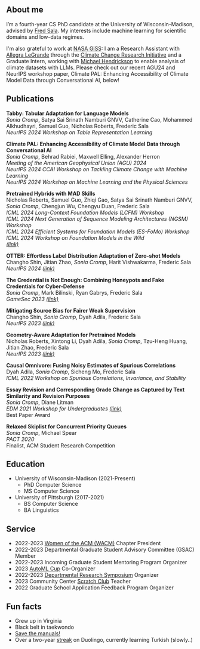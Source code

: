 ## About me

I’m a fourth-year CS PhD candidate at the University of Wisconsin-Madison, advised by [Fred Sala](https://pages.cs.wisc.edu/~fredsala/). My interests include machine learning for scientific domains and low-data regimes.

I'm also grateful to work at [NASA GISS](https://www.giss.nasa.gov): I am a Research Assistant with [Allegra LeGrande](https://science.gsfc.nasa.gov/sci/bio/allegra.n.legrande) through the [Climate Change Research Initiative](https://science.nasa.gov/earth-science/early-career-opportunities/climate-change-research-initiative/) and a Graduate Intern, working with [Michael Hendrickson](https://www.giss.nasa.gov/staff/mhendrickson.html) to enable analysis of climate datasets with LLMs. Please check out our recent AGU24 and NeurIPS workshop paper, Climate PAL: Enhancing Accessibility of Climate Model Data through Conversational AI, below!


## Publications

**Tabby: Tabular Adaptation for Language Models**<br>
*Sonia Cromp*, Satya Sai Srinath Namburi GNVV, Catherine Cao, Mohammed Alkhudhayri, Samuel Guo, Nicholas Roberts, Frederic Sala<br>
*NeurIPS 2024 Workshop on Table Representation Learning*

**Climate PAL: Enhancing Accessibility of Climate Model Data through Conversational AI**<br>
*Sonia Cromp*, Behrad Rabiei, Maxwell Elling, Alexander Herron<br>
*Meeting of the American Geophysical Union (AGU) 2024<br>
NeurIPS 2024 CCAI Workshop on Tackling Climate Change with Machine Learning<br>
NeurIPS 2024 Workshop on Machine Learning and the Physical Sciences*

**Pretrained Hybrids with MAD Skills**<br>
Nicholas Roberts, Samuel Guo, Zhiqi Gao, Satya Sai Srinath Namburi GNVV, *Sonia Cromp*, Chengjun Wu, Chengyu Duan, Frederic Sala<br>
*ICML 2024 Long-Context Foundation Models (LCFM) Workshop*<br>
*ICML 2024 Next Generation of Sequence Modeling Architectures (NGSM) Workshop*<br>
*ICML 2024 Efficient Systems for Foundation Models (ES-FoMo) Workshop*<br>
*ICML 2024 Workshop on Foundation Models in the Wild*<br>
*[(link)](https://arxiv.org/abs/2406.00894)*

**OTTER: Effortless Label Distribution Adaptation of Zero-shot Models**<br>
Changho Shin, Jitian Zhao, *Sonia Cromp*, Harit Vishwakarma, Frederic Sala<br>
*NeurIPS 2024 [(link)](https://arxiv.org/abs/2404.08461)*

**The Credential is Not Enough: Combining Honeypots and Fake Credentials for Cyber-Defense**<br>
*Sonia Cromp*, Mark Bilinski, Ryan Gabrys, Frederic Sala<br>
*GameSec 2023 [(link)](https://gamesec-conf.org/2023/3.pdf)*

**Mitigating Source Bias for Fairer Weak Supervision**<br>
Changho Shin, *Sonia Cromp*, Dyah Adila, Frederic Sala<br>
*NeurIPS 2023 [(link)](https://arxiv.org/abs/2303.17713)*

**Geometry-Aware Adaptation for Pretrained Models**<br>
Nicholas Roberts, Xintong Li, Dyah Adila, *Sonia Cromp*, Tzu-Heng Huang, Jitian Zhao, Frederic Sala<br>
*NeurIPS 2023 [(link)](https://arxiv.org/abs/2307.12226)*

**Causal Omnivore: Fusing Noisy Estimates of Spurious Correlations**<br>
Dyah Adila, *Sonia Cromp*, Sicheng Mo, Frederic Sala<br>
*ICML 2022 Workshop on Spurious Correlations, Invariance, and Stability*

**Essay Revision and Corresponding Grade Change as Captured by Text Similarity and Revision Purposes**<br>
*Sonia Cromp*, Diane Litman<br>
*EDM 2021 Workshop for Undergraduates [(link)](https://drive.google.com/file/d/1dX2ZoC17dTsWt-nY7VHXHIYIXO9__aLN/view) <br>*
Best Paper Award

**Relaxed Skiplist for Concurrent Priority Queues**<br>
*Sonia Cromp*, Michael Spear<br>
*PACT 2020*<br>
Finalist, ACM Student Research Competition

## Education

- University of Wisconsin-Madison (2021-Present)
	- PhD Computer Science 
	- MS Computer Science
- University of Pittsburgh (2017-2021)
	- BS Computer Science
	- BA Linguistics

## Service
- 2022-2023 [Women of the ACM (WACM)](https://wacm.cs.wisc.edu/) Chapter President
- 2022-2023 Departmental Graduate Student Advisory Committee (GSAC) Member
- 2022-2023 Incoming Graduate Student Mentoring Program Organizer
- 2023 [AutoML Cup](https://2023.automl.cc/competitions/automl-cup/) Co-Organizer
- 2022-2023 [Departmental Research Symposium](https://csresearchsymposium.github.io) Organizer
- 2023 Community Center [Scratch Club](https://www.cs.wisc.edu/catapult-clubs/) Teacher
- 2022 Graduate School Application Feedback Program Organizer

## Fun facts
- Grew up in Virginia
- Black belt in taekwondo
- [Save the manuals!](https://tmgps.org)
- Over a two-year [streak](https://duome.eu/crepe_obsession) on Duolingo, currently learning Turkish (slowly..)
